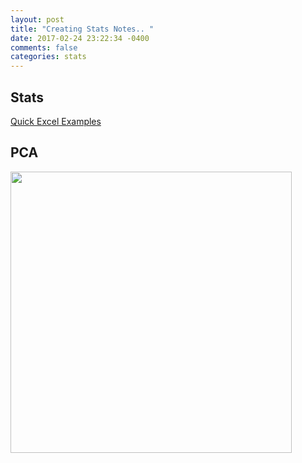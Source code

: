 ```yaml
---
layout: post
title: "Creating Stats Notes.. "
date: 2017-02-24 23:22:34 -0400
comments: false
categories: stats
---
```


## Stats

<a href="http://www.excel-easy.com/examples/f-test.html">Quick Excel Examples</a>

## PCA

<a href="http://www.real-statistics.com/multivariate-statistics/factor-analysis/principal-component-analysis/">
<img  src="https://storage.googleapis.com/montco-stats/imagesUploaded/Screenshot2017-02-2508.17.53.png" width="450"></a>

<!--  Enter text below, if you want -->
